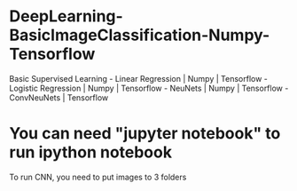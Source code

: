 # DeepLearning-BasicImageClassification-Numpy-Tensorflow
Basic Supervised Learning - Linear Regression | Numpy | Tensorflow - Logistic Regression | Numpy | Tensorflow - NeuNets | Numpy | Tensorflow - ConvNeuNets | Tensorflow

# You can need "jupyter notebook" to run ipython notebook
To run CNN, you need to put images to 3 folders
